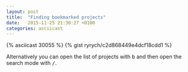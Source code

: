 ```yaml
---
layout: post
title:  "Finding bookmarked projects"
date:   2015-11-25 21:30:27 +0100
categories: asciicast
---
```


{% asciicast 30055 %}
{% gist ryrych/c2d868449e4dcf18cdd1 %}

Alternatively you can open the list of projects with <kbd>b</kbd> and then
open the search mode with <kbd>/</kbd>.
